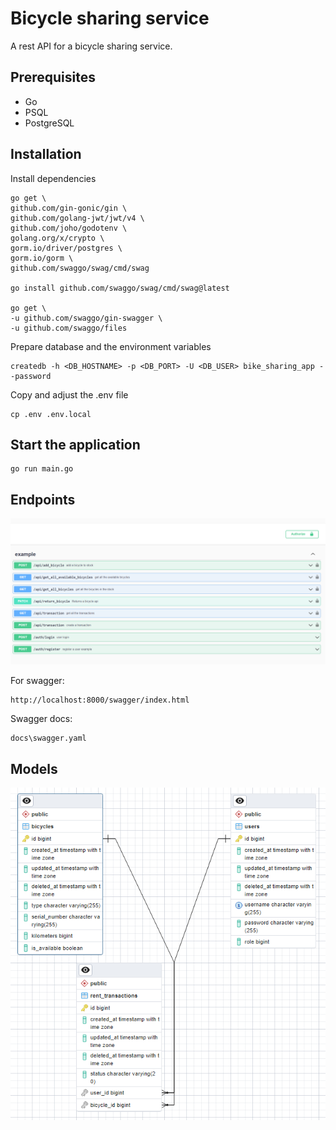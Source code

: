 # Bicycle sharing service

A rest API for a bicycle sharing service.

## Prerequisites 

- Go
- PSQL
- PostgreSQL

## Installation


Install dependencies

    go get \
    github.com/gin-gonic/gin \
    github.com/golang-jwt/jwt/v4 \
    github.com/joho/godotenv \
    golang.org/x/crypto \
    gorm.io/driver/postgres \
    gorm.io/gorm \
    github.com/swaggo/swag/cmd/swag

    go install github.com/swaggo/swag/cmd/swag@latest

    go get \
    -u github.com/swaggo/gin-swagger \
    -u github.com/swaggo/files

Prepare database and the environment variables

    createdb -h <DB_HOSTNAME> -p <DB_PORT> -U <DB_USER> bike_sharing_app --password


Copy and adjust the .env file 

    cp .env .env.local

## Start the application

    go run main.go

## Endpoints

![image desc](development/images/swagger_endpoints.PNG)

For swagger:

    http://localhost:8000/swagger/index.html

Swagger docs:

    docs\swagger.yaml



## Models

![image desc](development/images/Model_erd.PNG)
